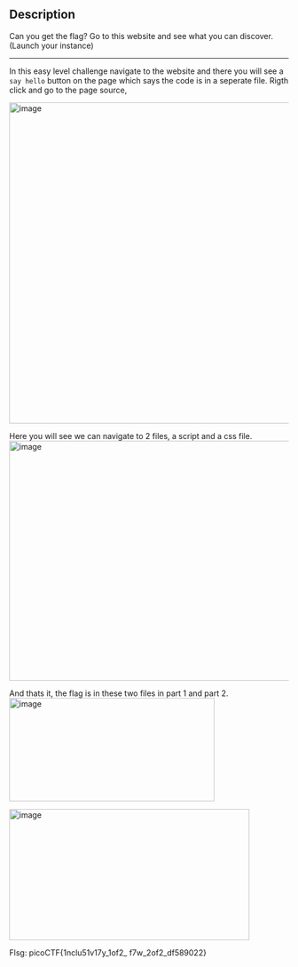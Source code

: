 ## Description
Can you get the flag? Go to this website and see what you can discover.(Launch your instance)

---
In this easy level challenge navigate to the website and there you will see a `say hello` button on the page which says the code is in a seperate file.
Rigth click and go to the page source,

<img width="703" height="578" alt="image" src="https://github.com/user-attachments/assets/d62eb770-2ce0-4ffb-8af4-fc17759e781b" /><br>

Here you will see we can navigate to 2 files, a script and a css file.
<img width="717" height="432" alt="image" src="https://github.com/user-attachments/assets/92781f8c-2f46-4588-b3c1-c8dad2ede2db" /><br>

And thats it, the flag is in these two files in part 1 and part 2.
<img width="370" height="186" alt="image" src="https://github.com/user-attachments/assets/152c3de1-a4ac-4f0f-af61-4447f1e71054" /><br>

<img width="433" height="236" alt="image" src="https://github.com/user-attachments/assets/cc146507-02cc-482c-ade5-81e5fa49aad1" /><br>

Flsg: picoCTF{1nclu51v17y_1of2_ f7w_2of2_df589022}
